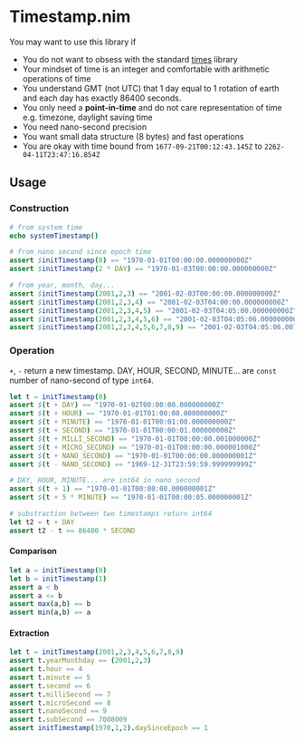 # Timestamp.nim 

You may want to use this library if
- You do not want to obsess with the standard [times](https://nim-lang.org/docs/times.html) library 
- Your mindset of time is an integer and comfortable with arithmetic operations of time
- You understand GMT (not UTC) that 1 day equal to 1 rotation of earth and each day has exactly 86400 seconds.
- You only need a **point-in-time** and do not care representation of time e.g. timezone, daylight saving time
- You need nano-second precision
- You want small data structure (8 bytes) and fast operations
- You are okay with time bound from `1677-09-21T00:12:43.145Z` to `2262-04-11T23:47:16.854Z`

## Usage

### Construction 

```nim
# from system time
echo systemTimestamp()

# from nano second since epoch time 
assert $initTimestamp(0) == "1970-01-01T00:00:00.000000000Z"
assert $initTimestamp(2 * DAY) == "1970-01-03T00:00:00.000000000Z"

# from year, month, day...
assert $initTimestamp(2001,2,3) == "2001-02-03T00:00:00.000000000Z"
assert $initTimestamp(2001,2,3,4) == "2001-02-03T04:00:00.000000000Z"
assert $initTimestamp(2001,2,3,4,5) == "2001-02-03T04:05:00.000000000Z"
assert $initTimestamp(2001,2,3,4,5,6) == "2001-02-03T04:05:06.000000000Z"
assert $initTimestamp(2001,2,3,4,5,6,7,8,9) == "2001-02-03T04:05:06.007008009Z"
```

### Operation 

`+`, `-` return a new timestamp.
DAY, HOUR, SECOND, MINUTE... are `const` number of nano-second of type `int64`. 


```nim
let t = initTimestamp(0)
assert $(t + DAY) == "1970-01-02T00:00:00.000000000Z"
assert $(t + HOUR) == "1970-01-01T01:00:00.000000000Z"
assert $(t + MINUTE) == "1970-01-01T00:01:00.000000000Z"
assert $(t + SECOND) == "1970-01-01T00:00:01.000000000Z"
assert $(t + MILLI_SECOND) == "1970-01-01T00:00:00.001000000Z"
assert $(t + MICRO_SECOND) == "1970-01-01T00:00:00.000001000Z"
assert $(t + NANO_SECOND) == "1970-01-01T00:00:00.000000001Z"
assert $(t - NANO_SECOND) == "1969-12-31T23:59:59.999999999Z"

# DAY, HOUR, MINUTE... are int64 in nano second
assert $(t + 1) == "1970-01-01T00:00:00.000000001Z"
assert $(t + 5 * MINUTE) == "1970-01-01T00:00:05.000000001Z"

# substraction between two timestamps return int64
let t2 = t + DAY 
assert t2 - t == 86400 * SECOND
```

#### Comparison 

```nim
let a = initTimestamp(0)
let b = initTimestamp(1)
assert a < b
assert a <= b
assert max(a,b) == b
assert min(a,b) == a
```

#### Extraction 

```nim
let t = initTimestamp(2001,2,3,4,5,6,7,8,9)
assert t.yearMonthday == (2001,2,3)
assert t.hour == 4
assert t.minute == 5
assert t.second == 6
assert t.milliSecond == 7
assert t.microSecond == 8
assert t.nanoSecond == 9
assert t.subSecond == 7008009
assert initTimestamp(1970,1,2).daySinceEpoch == 1
```

